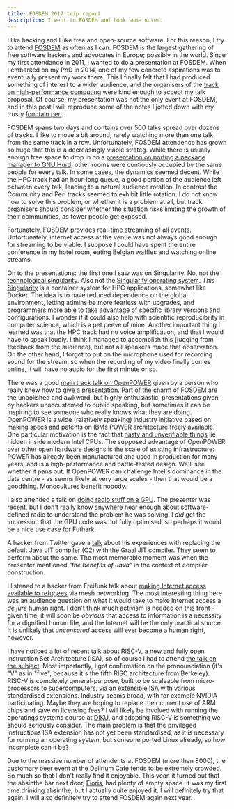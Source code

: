 ```yaml
---
title: FOSDEM 2017 trip report
description: I went to FOSDEM and took some notes.
---
```


I like hacking and I like free and open-source software.  For this
reason, I try to attend [FOSDEM][] as often as I can.  FOSDEM is the
largest gathering of free software hackers and advocates in Europe;
possibly in the world.  Since my first attendance in 2011, I wanted to
do a presentation at FOSDEM.  When I embarked on my PhD in 2014, one
of my few concrete aspirations was to eventually present my work
there.  This I finally felt that I had produced something of interest
to a wider audience, and the organisers of the [track on
high-performance computing][hpc] were kind enough to accept my talk
proposal.  Of course, my presentation was not the only event at
FOSDEM, and in this post I will reproduce some of the notes I jotted
down with my trusty [fountain pen][].

[FOSDEM]: https://fosdem.org
[hpc]: https://fosdem.org/2017/schedule/track/hpc,_big_data_and_data_science/
[fountain pen]: http://sigkill.dk/writings/fountain_pens.html

FOSDEM spans two days and contains over 500 talks spread over dozens
of tracks.  I like to move a bit around; rarely watching more than one
talk from the same track in a row.  Unfortunately, FOSDEM attendence
has grown so huge that this is a decreasingly viable strateg.  While
there is usually enough free space to drop in on a [presentation on
porting a package manager to GNU Hurd][guixhurd], other rooms were
contiously occupied by the same people for every talk.  In some cases,
the dynamics seemed decent.  While the HPC track had an hour-long
queue, a good portion of the audience left between every talk, leading
to a natural audience rotation.  In contrast the Community and Perl
tracks seemed to exhibit little rotation.  I do not know how to solve
this problem, or whether it is a problem at all, but track organisers
should consider whether the situation risks limiting the growth of
their communities, as fewer people get exposed.

Fortunately, FOSDEM provides real-time streaming of all events.
Unfortunately, internet access at the venue was not always good enough
for streaming to be viable.  I suppose I could have spent the entire
conference in my hotel room, eating Belgian waffles and watching
online streams.

On to the presentations: the first one I saw was on Singularity.  No,
not the [technological singularity][singularity1].  Also not the
[Singularity operating system][singularity2].  *This*
[Singularity][singularity3] is a container system for HPC
applications, somewhat like Docker.  The idea is to have reduced
dependence on the global environment, letting admins be more fearless
with upgrades, and programmers more able to take advantage of specific
library versions and configurations.  I wonder if it could also help
with scientific reproducibility in computer science, which is a pet
peeve of mine.  Another important thing I learned was that the HPC
track had no voice amplification, and that I would have to speak
loudly.  I think I managed to accomplish this (judging from feedback
from the audience), but not all speakers made that observation.  On
the other hand, I forgot to put on the microphone used for recording
sound for the stream, so when the recording of my video finally comes
online, it will have no audio for the first minute or so.

[guixhurd]: https://fosdem.org/2017/schedule/event/guixhurd/
[singularity1]: https://en.wikipedia.org/wiki/Technological_singularity
[singularity2]: https://en.wikipedia.org/wiki/Singularity_%28operating_system%29
[singularity3]: http://singularity.lbl.gov/

There was a good [main track talk on OpenPOWER][openpower] given by a
person who really knew how to give a presentation.  Part of the charm
of FOSDEM are the unpolished and awkward, but highly enthusiastic,
presentations given by hackers unaccustomed to public speaking, but
sometimes it can be inspiring to see someone who really knows what
they are doing.  OpenPOWER is a wide (relatively speaking) industry
initiative based on making specs and patents on IBMs POWER
architecture freely available.  One particular motivation is the fact
that [nasty and unverifiable things][ime] lie hidden inside modern
Intel CPUs.  The supposed advantage of OpenPOWER over other open
hardware designs is the scale of existing infrastructure: POWER has
already been manufactured and used in production for many years, and
is a high-performance and battle-tested design.  We'll see whether it
pans out.  If OpenPOWER can challenge Intel's dominance in the data
centre - as seems likely at very large scales - then that would be a
goodthing.  Monocultures benefit nobody.

[openpower]: https://fosdem.org/2017/schedule/event/open_power/
[ime]: https://en.wikipedia.org/wiki/Intel_Active_Management_Technology

I also attended a talk on [doing radio stuff on a GPU][radio].  The
presenter was recent, but I don't really know anywhere near enough
about software-defined radio to understand the problem he was solving.
I *did* get the impression that the GPU code was not fully optimised,
so perhaps it would be a nice use case for Futhark.

[radio]: https://fosdem.org/2017/schedule/event/gpupfb/

A hacker from Twitter gave a [talk][graal] about his experiences with
replacing the default Java JIT compiler (C2) with the Graal JIT
compiler.  They seem to perform about the same.  The most memorable
moment was when the presenter mentioned *"the benefits of Java"* in
the context of compiler construction.

[graal]: https://fosdem.org/2017/schedule/event/graal/

I listened to a hacker from Freifunk talk about [making Internet
access available to refugees][freifunk] via mesh networking.  The most
interesting thing here was an audience question on what it would take
to make Internet access a *de jure* human right.  I don't think much
activism is needed on this front - given time, it will soon be
*obvious* that access to information is a necessity for a dignified
human life, and the Internet will be the only practical source.  It is
unlikely that *uncensored* access will ever become a human right,
however.

[freifunk]: https://fosdem.org/2017/schedule/event/[freifunk]_access_is_a_human_right/

I have noticed a lot of recent talk about RISC-V, a new and fully open
Instruction Set Architecture (ISA), so of course I had to attend [the
talk on the subject][riscv].  Most importantly, I got confirmation on
the pronounciation (it's "V" as in "five", because it's the fifth RISC
architecture from Berkeley).  RISC-V is completely general-purpose,
built to be scaleable from micro-processors to supercomputers, via an
extensible ISA with various standardised extensions.  Industry seems
broad, with for example NVIDIA participating.  Maybe they are hoping
to replace their current use of ARM chips and save on licensing fees?
I will likely be involved with running the operatings systems course
at [DIKU][], and adopting RISC-V is something we should seriously
consider.  The main problem is that the privileged instructions ISA
extension has not yet been standardised, as it is necessary for
running an operating system, but someone ported Linux already, so how
incomplete can it be?

[riscv]: https://fosdem.org/2017/schedule/event/riscv/
[DIKU]: http://diku.dk

Due to the massive number of attendents at FOSDEM (more than 8000),
the customary beer event at the [Delirium Café][delirium] tends to be extremely
crowded.  So much so that I don't really find it enjoyable.  This
year, it turned out that the absinthe bar next door, [Floris][], had
plenty of empty space.  It was my first time drinking absinthe, but I
actually quite enjoyed it.  I will definitely try that again.  I will
also definitely try to attend FOSDEM again next year.

[delirium]: http://www.deliriumcafe.be/
[Floris]: http://www.florisbar.com/
